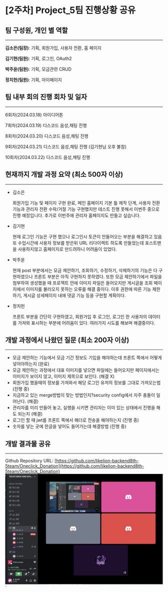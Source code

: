 # [2주차] Project_5팀 진행상황 공유

## 팀 구성원, 개인 별 역할

---

**김소은(팀장)**: 기획, 회원가입, 사용자 전환, 홈 페이지

**김기현(팀원)**: 기획, 로그인, OAuth2

**박주윤(팀원)**: 기획, 모금관련 CRUD

**정치헌(팀원)**: 기획, 마이페이지 

## 팀 내부 회의 진행 회차 및 일자

---

6회차(2024.03.18) 아이디어톤

7회차(2024.03.19) 디스코드 음성,채팅 진행

8회차(2024.03.20) 디스코드 음성,채팅 진행

9회차(2024.03.21) 디스코드 음성,채팅 진행 (김기현님 오후 불참)

10회차(2024.03.22) 디스코드 음성,채팅 진행

## 현재까지 개발 과정 요약 (최소 500자 이상)

---

- 김소은

  회원가입 기능 및 페이지 구현 완료, 메인 홈페이지 기본 틀 제작 단계, 사용자 전환 기능과 관리자 전환 수락/거절 기능 구현했지만 테스트 진행 못해서 이번주 중으로 진행 예정입니다.
  추가로 이번주에 관리자 홈페이지도 만들고 싶습니다.

- 김기현

  현재 로그인 기능은 구현 했으나 로그인시 토큰이 안들어오는 부분을 해결하고 있음 또 수업시간에 사용자 정보를 받은뒤 URL 리다이렉트 하도록 만들었는데 포스트맨을 사용하지않고 홈페이지로 만드려하니 어려움이 있었다.

- 박주윤

  현재 post 부분에서는 모금 제안하기, 조회하기, 수정하기, 삭제하기의 기능은 다 구현하였으나 프론트 부분은 아직 구현하지 못하였다.
  또한 모금 제안하기에서 파일을 첨부하여 생성했을 때 프로젝트 안에 이미지 파일은 들어오지만 게시글을 조회 페이지에서
  이미지를 불러오지 못하는 오류를 해결 중이다. 이후 권한에 따른 기능 제한하기, 게시글 상세페이지 내에 댓글 기능 등을 구현할 계획이다.

- 정치헌

  프론트 부분을 간단히 구현하였고, 회원가입 후 로그인, 로그인 한 사용자의 데이터를 가져와 표시하는 부분에 어려움이 있다. 여러가지 시도를 해보며 해결중이다.



## 개발 과정에서 나왔던 질문 (최소 200자 이상)

--- 

- 모금 제안하는 기능에서 모금 기간 정보도 기입을 해야하는데 프론트 쪽에서 어떻게 넣어야하는지 (완료)
- 모금 제안하는 과정에서 대표 이미지를 넣으면 파일에는 들어오지만 페이지에서는 이미지가 보이지 않고, 이미지 제목으로 보인다. (해결 X)
- 회원가입 했을때의 정보를 가져와서 해당 로그인 유저의 정보를 그대로 가져오는법 (진행 중)
- 지금하고 있는 merge방법이 맞는 방법인지?security config에서 자주 충돌이 일어난다. (해결)
- 관리자를 미리 만들어 놓고, 실행을 시키면 관리자는 이미 있는 상태에서 진행을 해도 되는지 (해결)
- 로그인 할 때 jwt를 프론트 쪽에서 해더로 전송을 해야하는지 (진행 중)
- 숫자를 넣는 곳에 한글을 넣어도 들어가는데 해결방법 (진행 중)


## 개발 결과물 공유

---

Github Repository URL: [https://github.com/likelion-backend8th-5team/Oneclick_Donation](https://github.com/likelion-backend8th-5team/Oneclick_Donation)
![image](../assets/weekly2.png)`